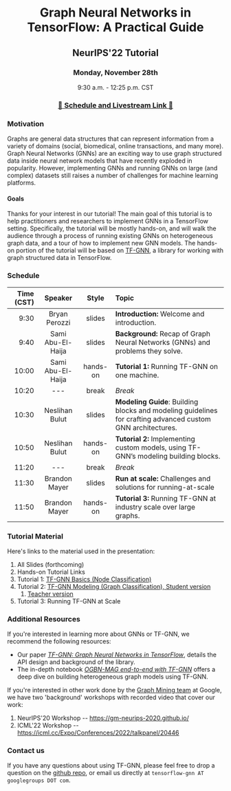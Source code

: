 # <p align="center"> Graph Neural Networks in TensorFlow: A Practical Guide </p>

## <p align="center">**NeurIPS'22 Tutorial**</p>
### <p align="center">Monday, November 28th</p>
<p align="center">9:30 a.m. - 12:25 p.m. CST</p>
<h3 align="center"> <a href=https://neurips.cc/Expo/Conferences/2022/workshop/63090>🎥 Schedule and Livestream Link 🎥</a></h3>

### Motivation

Graphs are general data structures that can represent information from a variety
of domains (social, biomedical, online transactions, and many more). Graph
Neural Networks (GNNs) are an exciting way to use graph structured data inside
neural network models that have recently exploded in popularity. However,
implementing GNNs and running GNNs on large (and complex) datasets still raises
a number of challenges for machine learning platforms.

#### Goals

Thanks for your interest in our tutorial! The main goal of this tutorial is to
help practitioners and researchers to implement GNNs in a TensorFlow setting.
Specifically, the tutorial will be mostly hands-on, and will walk the audience
through a process of running existing GNNs on heterogeneous graph data, and a
tour of how to implement new GNN models. The hands-on portion of the tutorial
will be based on [TF-GNN](https://github.com/tensorflow/gnn), a library for
working with graph structured data in TensorFlow.

### Schedule

| Time (CST)  | Speaker            | Style    | Topic  |
| ----------: |:---------------:   | :-----:  | :----- |
| 9:30        | Bryan Perozzi      | slides   | **Introduction:** Welcome and introduction. |
| 9:40        | Sami Abu-El-Haija  | slides   | **Background:** Recap of Graph Neural Networks (GNNs) and problems they solve.  |
| 10:00       | Sami Abu-El-Haija  | hands-on | **Tutorial 1:** Running TF-GNN on one machine. |
| 10:20       | ---  | break    | *Break*  |
| 10:30       | Neslihan Bulut     | slides   | **Modeling Guide**: Building blocks and modeling guidelines for crafting advanced custom GNN architectures. |
| 10:50       | Neslihan Bulut     | hands-on | **Tutorial 2:** Implementing custom models, using TF-GNN’s modeling building blocks. |
| 11:20       | --- | break    | *Break*  |
| 11:30       | Brandon Mayer      | slides   | **Run at scale:** Challenges and solutions for running-at-scale |
| 11:50       | Brandon Mayer      | hands-on | **Tutorial 3:** Running TF-GNN at industry scale over large graphs. |

### Tutorial Material

Here's links to the material used in the presentation:

1.  All Slides (forthcoming)
2.  Hands-on Tutorial Links
  1.  Tutorial 1: [TF-GNN Basics (Node Classification)](https://github.com/tensorflow/gnn/blob/main/examples/tutorials/neurips_2022/code_tutorial_1_tfgnn_single_machine.ipynb)
  2.  Tutorial 2: [TF-GNN Modeling (Graph Classification), Student version](https://github.com/tensorflow/gnn/blob/main/examples/tutorials/neurips_2022/neurips_student_tfgnn_graph_classification_mutag.ipynb)
      1. [Teacher version](https://github.com/tensorflow/gnn/blob/main/examples/tutorials/neurips_2022/neurips_teacher_tfgnn_graph_classification_mutag.ipynb)
  3.  Tutorial 3: Running TF-GNN at Scale

### Additional Resources

If you're interested in learning more about GNNs or TF-GNN, we recommend the
following resources:

-   Our paper
    [*TF-GNN: Graph Neural Networks in TensorFlow*](https://arxiv.org/pdf/2207.03522.pdf),
    details the API design and background of the library.
-   The in-depth notebook
    [*OGBN-MAG end-to-end with TF-GNN*](https://github.com/tensorflow/gnn/blob/main/examples/notebooks/ogbn_mag_e2e.ipynb)
    offers a deep dive on building heterogeneous graph models using TF-GNN.

If you're interested in other work done by the
[Graph Mining team](https://research.google/teams/graph-mining/) at Google, we
have two 'background' workshops with recorded video that cover our work:

1.  NeurIPS'20 Workshop -- https://gm-neurips-2020.github.io/
2.  ICML'22 Workshop -- https://icml.cc/Expo/Conferences/2022/talkpanel/20446

### Contact us

If you have any questions about using TF-GNN, please feel free to drop a
question on the [github repo](), or email us directly at `tensorflow-gnn AT
googlegroups DOT com`.
